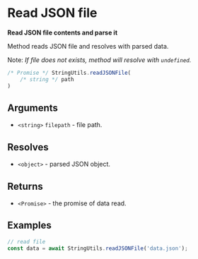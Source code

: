 Read JSON file
==============

**Read JSON file contents and parse it**

Method reads JSON file and resolves with parsed data.

Note: *If file does not exists, method will resolve with `undefined`.*

```js
/* Promise */ StringUtils.readJSONFile(
	/* string */ path
)
```


Arguments
---------

* `<string>` `filepath` - file path.


Resolves
--------

* `<object>` - parsed JSON object.


Returns
-------

* `<Promise>` - the promise of data read.


Examples
--------

```js
// read file
const data = await StringUtils.readJSONFile('data.json');
```
